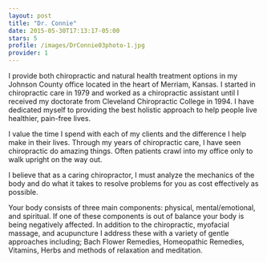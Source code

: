 ```yaml
---
layout: post
title: "Dr. Connie"
date: 2015-05-30T17:13:17-05:00
stars: 5
profile: /images/DrConnie03photo-1.jpg
provider: 1
---
```



I provide both chiropractic and natural health treatment options in my Johnson County office located in the heart of Merriam, Kansas. I started in chiropractic care in 1979 and worked as a chiropractic assistant until I received my doctorate from Cleveland Chiropractic College in 1994. I have dedicated myself to providing the best holistic approach to help people live healthier, pain-free lives.

I value the time I spend with each of my clients and the difference I help make in their lives. Through my years of chiropractic care, I have seen chiropractic do amazing things. Often patients crawl into my office only to walk upright on the way out.

I believe that as a caring chiropractor, I must analyze the mechanics of the body and do what it takes to resolve problems for you as cost effectively as possible.

Your body consists of three main components: physical, mental/emotional, and spiritual. If one of these components is out of balance your body is being negatively affected. In addition to the chiropractic, myofacial massage, and acupuncture I address these with a variety of gentle approaches including; Bach Flower Remedies, Homeopathic Remedies, Vitamins, Herbs and methods of relaxation and meditation.
